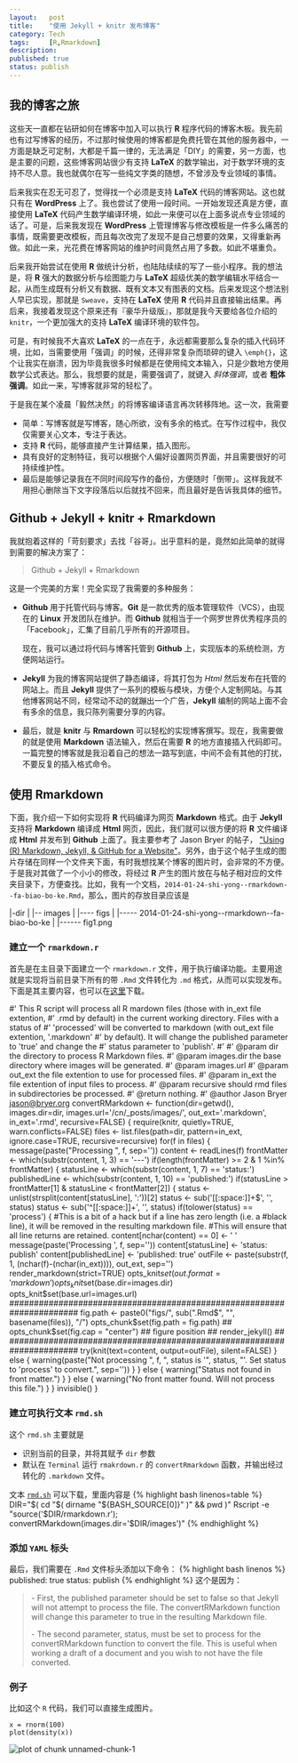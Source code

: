 ```yaml
---
layout:   post
title:    "使用 Jekyll + knitr 发布博客"
category: Tech 
tags:     [R,Rmarkdown]
description: 
published: true
status: publish
---
```

 
## 我的博客之旅
 
这些天一直都在钻研如何在博客中加入可以执行 **R** 程序代码的博客木板。我先前也有过写博客的经历，不过那时候使用的博客都是免费托管在其他的服务器中，一方面是缺乏可定制，大都是千篇一律的，无法满足「DIY」的需要，另一方面，也是主要的问题，这些博客网站很少有支持 **LaTeX** 的数学输出，对于数学环境的支持不尽人意。我也就偶尔在写一些纯文字类的随想，不曾涉及专业领域的事情。
 
后来我实在忍无可忍了，觉得找一个必须是支持 **LaTeX** 代码的博客网站。这也就只有在 **WordPress** 上了。我也尝试了使用一段时间。一开始发现还真是方便，直接使用 **LaTeX** 代码产生数学编译环境，如此一来便可以在上面多说点专业领域的话了。可是，后来我发现在 **WordPress** 上管理博客与修改模板是一件多么痛苦的事情，既需要更改模板，而且每次改完了发现不是自己想要的效果，又得重新再做。如此一来，光花费在博客网站的维护时间竟然占用了多数。如此不堪重负。
 
后来我开始尝试在使用  **R** 做统计分析，也陆陆续续的写了一些小程序。我的想法是，将 **R** 强大的数据分析与绘图能力与 **LaTeX** 超级优美的数学编辑水平结合一起，从而生成既有分析又有数据、既有文本又有图表的文档。后来发现这个想法别人早已实现，那就是 `Sweave`，支持在 **LaTeX** 使用 **R** 代码并且直接输出结果。再后来，我接着发现这个原来还有『豪华升级版』，那就是我今天要给各位介绍的 `knitr`，一个更加强大的支持 **LaTeX** 编译环境的软件包。
 
可是，有时候我不大喜欢 **LaTeX** 的一点在于，永远都需要那么复杂的插入代码环境，比如，当需要使用「强调」的时候，还得非常复杂而琐碎的键入 `\emph{}`，这个让我实在崩溃，因为毕竟我很多时候都是在使用纯文本输入，只是少数地方使用数学公式表达。那么，我想要的就是，需要强调了，就键入 *斜体强调*，或者 **粗体强调**。如此一来，写博客就非常的轻松了。
 
于是我在某个凌晨「毅然决然」的将博客编译语言再次转移阵地。这一次，我需要
 - 简单：写博客就是写博客，随心所欲，没有多余的格式。在写作过程中，我仅仅需要关心文本，专注于表达。
 - 支持 **R** 代码，能够直接产生计算结果，插入图形。
 - 具有良好的定制特征，我可以根据个人偏好设置网页界面，并且需要很好的可持续维护性。
 - 最后是能够记录我在不同时间段写作的备份，方便随时「倒带」。这样我就不用担心删除当下文字段落后以后就找不回来，而且最好是告诉我具体的细节。
 
## Github + Jekyll + knitr + Rmarkdown
 
我就抱着这样的「苛刻要求」去找「谷哥」。出乎意料的是，竟然如此简单的就得到需要的解决方案了：
> Github + Jekyll + Rmarkdown
 
这是一个完美的方案！完全实现了我需要的多种服务：
- **Github** 用于托管代码与博客。**Git** 是一款优秀的版本管理软件（VCS），由现在的 **Linux** 开发团队在维护。而 **Github** 就相当于一个网罗世界优秀程序员的「Facebook」，汇集了目前几乎所有的开源项目。
 
  现在，我可以通过将代码与博客托管到 **Github** 上，实现版本的系统检测，方便网站运行。
  
- **Jekyll** 为我的博客网站提供了静态编译，将其打包为 *Html* 然后发布在托管的网站上。而且 **Jekyll** 提供了一系列的模板与模块，方便个人定制网站。与其他博客网站不同，经常动不动的就蹦出一个广告，**Jekyll** 编制的网站上面不会有多余的信息，我只陈列需要分享的内容。
 
- 最后，就是 **knitr** 与 **Rmardown** 可以轻松的实现博客撰写。现在，我需要做的就是使用 **Markdown** 语法输入，然后在需要 **R** 的地方直接插入代码即可。一篇完整的博客就是我沿着自己的想法一路写到底，中间不会有其他的打扰，不要反复的插入格式命令。
 
## 使用 **Rmarkdown** 
 
下面，我介绍一下如何实现将 **R** 代码编译为网页 **Markdown** 格式。由于 **Jekyll** 支持将 **Markdown** 编译成 **Html** 网页，因此，我们就可以很方便的将 **R** 文件编译成 **Html** 并发布到 **Github** 上面了。我主要参考了 Jason Bryer 的帖子， ["Using (R) Markdown, Jekyll, & GitHub for a Website"](http://jason.bryer.org/posts/2012-12-10/Markdown_Jekyll_R_for_Blogging.html)。另外，由于这个帖子生成的图片存储在同样一个文件夹下面，有时我想找某个博客的图片时，会非常的不方便。于是我对其做了一个小小的修改，将经过 **R** 产生的图片放在与帖子相对应的文件夹目录下，方便查找。比如，我有一个文档，`2014-01-24-shi-yong--rmarkdown--fa-biao-bo-ke.Rmd`，那么，图片的存放目录应该是
 
|-dir
|
|-- images
|
|---- figs
|
|----- 2014-01-24-shi-yong--rmarkdown--fa-biao-bo-ke
|
|------ fig1.png
 
### 建立一个 `rmarkdown.r`
 
首先是在主目录下面建立一个 `rmarkdown.r` 文件，用于执行编译功能。主要用途就是实现将当前目录下所有的带 `.Rmd` 文件转化为 `.md` 格式，从而可以实现发布。下面是其主要内容，也可以在[这里](/cn/_post/rmarkdwn.r)下载。
 
 
 #' This R script will process all R mardown files (those with in_ext file extention,
 #' .rmd by default) in the current working directory. Files with a status of
 #' 'processed' will be converted to markdown (with out_ext file extention, '.markdown'
 #' by default). It will change the published parameter to 'true' and change the
 #' status parameter to 'publish'.
 #' 
 #' @param dir the directory to process R Markdown files.
 #' @param images.dir the base directory where images will be generated.
 #' @param images.url
 #' @param out_ext the file extention to use for processed files.
 #' @param in_ext the file extention of input files to process.
 #' @param recursive should rmd files in subdirectories be processed.
 #' @return nothing.
 #' @author Jason Bryer <jason@bryer.org>
 convertRMarkdown <- function(dir=getwd(), images.dir=dir, images.url='/cn/_posts/images/',
  						 out_ext='.markdown', in_ext='.rmd', recursive=FALSE) {
	require(knitr, quietly=TRUE, warn.conflicts=FALSE)
	files <- list.files(path=dir, pattern=in_ext, ignore.case=TRUE, recursive=recursive)
	for(f in files) {
		message(paste("Processing ", f, sep=''))
		content <- readLines(f)
		frontMatter <- which(substr(content, 1, 3) == '---')
		if(length(frontMatter) >= 2 & 1 %in% frontMatter) {
			statusLine <- which(substr(content, 1, 7) == 'status:')
			publishedLine <- which(substr(content, 1, 10) == 'published:')
			if(statusLine > frontMatter[1] & statusLine < frontMatter[2]) {
				status <- unlist(strsplit(content[statusLine], ':'))[2]
				status <- sub('[[:space:]]+$', '', status)
				status <- sub('^[[:space:]]+', '', status)
				if(tolower(status) == 'process') {
					#This is a bit of a hack but if a line has zero length (i.e. a
					#black line), it will be removed in the resulting markdown file.
					#This will ensure that all line returns are retained.
					content[nchar(content) == 0] <- ' '
					message(paste('Processing ', f, sep=''))
					content[statusLine] <- 'status: publish'
					content[publishedLine] <- 'published: true'
					outFile <- paste(substr(f, 1, (nchar(f)-(nchar(in_ext)))), out_ext, sep='')
					render_markdown(strict=TRUE)
					opts_knit$set(out.format='markdown')
					opts_knit$set(base.dir=images.dir)
					opts_knit$set(base.url=images.url)
          ######################################################################
					fig.path <- paste0("figs/", sub(".Rmd$", "", basename(files)), "/")
					opts_chunk$set(fig.path = fig.path)
					## opts_chunk$set(fig.cap = "center")  ## figure position
					## render_jekyll()        ##
          ######################################################################
					try(knit(text=content, output=outFile), silent=FALSE)
				} else {
					warning(paste("Not processing ", f, ", status is '", status, 
								  "'. Set status to 'process' to convert.", sep=''))
				}
			} else {
				warning("Status not found in front matter.")
			}
		} else {
			warning("No front matter found. Will not process this file.")
		}
	}
	invisible()
}
 
 
### 建立可执行文本 `rmd.sh`
 
这个 `rmd.sh` 主要就是
- 识别当前的目录，并将其赋予 `dir` 参数
- 默认在 `Terminal` 运行 `rmakrdown.r` 的 `convertRmarkdown` 函数，并输出经过转化的 `.markdown` 文件。
 
文本 [`rmd.sh`](/cn/_post/rmd.sh) 可以下载，里面内容是
{% highlight bash linenos=table %}
DIR="$( cd "$( dirname "${BASH_SOURCE[0]}" )" && pwd )"
Rscript -e "source('$DIR/rmarkdown.r'); convertRMarkdown(images.dir='$DIR/images')"
{% endhighlight %}
 
### 添加 `YAML` 标头
 
最后，我们需要在 `.Rmd` 文件标头添加以下命令：
{% highlight bash linenos %}
published: true
status: publish
{% endhighlight %}
这个是因为：
<blockquote>
  <p> - First, the published parameter should be set to false so that Jekyll will not attempt to process the file. The convertRMarkdown function will change this parameter to true in the resulting Markdown file. </p>
  
  <p> - The second parameter, status, must be set to process for the convertRMarkdown function to convert the file. This is useful when working a draft of a document and you wish to not have the file converted. </p>
</blockquote>
 
### 例子
 
比如这个 `R` 代码，我们可以直接生成图片。

    x = rnorm(100)
    plot(density(x))

![plot of chunk unnamed-chunk-1](/cn/_posts/images/figs/2014-01-24-shi-yong--rmarkdown--fa-biao-bo-ke/unnamed-chunk-1.png) 

 
 
